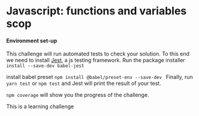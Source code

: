 # Javascript: functions and variables scop

#### Environment set-up

This challenge will run automated tests to check your solution. To this end we need to install [Jest](https://jestjs.io/), a js testing framework.
Run the package installer `install --save-dev babel-jest`

install babel preset `npm install @babel/preset-env --save-dev
`
Finally, run `yarn test` or `npm test` and Jest will print the result of your test.

`npm coverage` will show you the progress of the challenge.

This is a learning challenge
